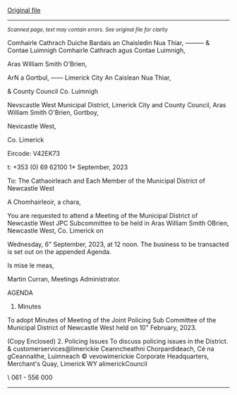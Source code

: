[Original file](https://www.limerick.ie/sites/default/files/media/documents/2023-09/00-Agenda-Meeting-of-the-Joint-Policing-Sub-Committee-of-the-Municipal-District-of-Newcastle-West-6th-September-2023.pdf)

---
*<small>Scanned page, text may contain errors. See original file for clarity</small>*  

Comhairle Cathrach Duiche Bardais an Chaisledin Nua Thiar,
_——_— & Contae Luimnigh Comhairle Cathrach agus Contae Luimnigh,

Aras William Smith O'Brien,

ArN a Gortbul,
—— Limerick City An Caislean Nua Thiar,

& County Council Co. Luimnigh

Nevscastle West Municipal District,
Limerick City and County Council,
Aras William Smith O'Brien,
Gortboy,

Nevicastle West,

Co. Limerick

Eircode: V42EK73

t: +353 (0) 69 62100
1* September, 2023

To: The Cathaoirleach and Each Member of the Municipal District of Newcastle West

A Chomhairleoir, a chara,

You are requested to attend a Meeting of the Municipal District of Newcastle West JPC
Subcommittee to be held in Aras William Smith OBrien, Newcastle West, Co. Limerick on

Wednesday, 6" September, 2023, at 12 noon. The business to be transacted is set out on
the appended Agenda.

Is mise le meas,

Martin Curran,
Meetings Administrator.

AGENDA
1. Minutes

To adopt Minutes of Meeting of the Joint Policing Sub Committee of the Municipal
District of Newcastle West held on 10" February, 2023.

(Copy Enclosed)
2. Policing Issues
To discuss policing issues in the District.
& customerservices@limerickie
Ceanncheathni Chorpardideach, Cé na gCeannaithe, Luimneach © vevowimerickie
Corporate Headquarters, Merchant's Quay, Limerick WY alimerickCouncil

\ 061 - 556 000


---

